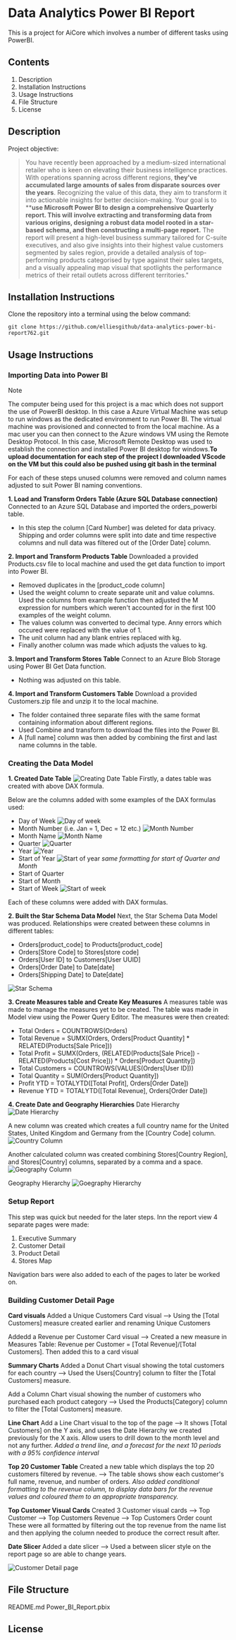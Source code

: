 # Data Analytics Power BI Report

This is a project for AiCore which involves a number of different tasks using PowerBI.

## Contents 
1. Description
2. Installation Instructions
3. Usage Instructions
4. File Structure 
5. License


## Description
Project objective: 
> You have recently been approached by a medium-sized international retailer who is keen on elevating their business intelligence practices. With operations spanning across different regions, **they've accumulated large amounts of sales from disparate sources over the years**.
Recognizing the value of this data, they aim to transform it into actionable insights for better decision-making. Your goal is to ****use Microsoft Power BI to design a comprehensive Quarterly report. This will involve extracting and transforming data from various origins, designing a robust data model rooted in a star-based schema, and then constructing a multi-page report.**
The report will present a high-level business summary tailored for C-suite executives, and also give insights into their highest value customers segmented by sales region, provide a detailed analysis of top-performing products categorised by type against their sales targets, and a visually appealing map visual that spotlights the performance metrics of their retail outlets across different territories."



## Installation Instructions 
Clone the repository into a terminal using the below command:
```
git clone https://github.com/elliesgithub/data-analytics-power-bi-report762.git
```


## Usage Instructions


### Importing Data into Power BI 

> [!NOTE]
> The computer being used for this project is a mac which does not support the use of PowerBI desktop. In this case a Azure Virtual Machine was setup to run windows as the dedicated environment to run Power BI. The virtual machine was provisioned and connected to from the local machine. As a mac user you can then connect to the Azure windows VM using the Remote Desktop Protocol. In this case, Microsoft Remote Desktop was used to establish the connection and installed Power BI desktop for windows.**To upload documentation for each step of the project I downloaded VScode on the VM but this could also be pushed using git bash in the terminal**

For each of these steps unused columns were removed and column names adjusted to suit Power BI naming conventions.


**1. Load and Transform Orders Table (Azure SQL Database connection)**
Connected to an Azure SQL Database and imported the orders_powerbi table.
- In this step the column [Card Number] was deleted for data privacy. Shipping and order columns were split into date and time respective columns and null data was filtered out of the [Order Date] column.

**2. Import and Transform Products Table** 
Downloaded a provided Products.csv file to local machine and used the get data function to import into Power BI.
- Removed duplicates in the [product_code column]
- Used the weight column to create separate unit and value columns. Used the columns from example function then adjusted the M expression for numbers which weren't accounted for in the first 100 examples of the weight column. 
- The values column was converted to decimal type. Anny errors which occured were replaced with the value of 1.
- The unit column had any blank entries replaced with kg.
- Finally another column was made which adjusts the values to kg.


**3. Import and Transform Stores Table**
Connect to an Azure Blob Storage using Power BI Get Data function.
- Nothing was adjusted on this table.

**4. Import and Transform Customers Table**
Download a provided Customers.zip file and unzip it to the local machine.
- The folder contained three separate files with the same format containing information about different regions.
- Used Combine and transform to download the files into the Power BI.
- A [full name] column was then added by combining the first and last  name columns in the table.


### Creating the Data Model
**1. Created Date Table**
![Creating Date Table]("C:\Users\Ellie\Pictures\Screenshots\Screenshot%202024-01-11%20163602.png")
Firstly, a dates table was created with above DAX formula.

Below are the columns added with some examples of the DAX formulas used:
- Day of Week
![Day of week]("C:\Users\Ellie\Pictures\Screenshots\Screenshot%202024-01-11%20165038.png")
- Month Number (i.e. Jan = 1, Dec = 12 etc.)
![Month Number]("C:\Users\Ellie\Pictures\Screenshots\Screenshot%202024-01-11%20165155.png")
- Month Name
![Month Name]("C:\Users\Ellie\Pictures\Screenshots\Screenshot%202024-01-11%20165242.png")
- Quarter
![Quarter]("C:\Users\Ellie\Pictures\Screenshots\Screenshot%202024-01-11%20165311.png")
- Year
![Year]("C:\Users\Ellie\Pictures\Screenshots\Screenshot%202024-01-11%20165331.png")
- Start of Year
![Start of year]("C:\Users\Ellie\Pictures\Screenshots\Screenshot%202024-01-11%20164754.png")
*same formatting for start of Quarter and Month*
- Start of Quarter
- Start of Month
- Start of Week
![Start of week]("C:\Users\Ellie\Pictures\Screenshots\Screenshot%202024-01-11%20164839.png")

Each of these columns were added with DAX formulas.

**2. Built the Star Schema Data Model**
Next, the Star Schema Data Model was produced. Relationships were created between these columns in different tables:
- Orders[product_code] to Products[product_code]
- Orders[Store Code] to Stores[store code]
- Orders[User ID] to Customers[User UUID]
- Orders[Order Date] to Date[date]
- Orders[Shipping Date] to Date[date]

![Star Schema]("C:\Users\Ellie\Pictures\Screenshots\Screenshot%202024-01-11%20165547.png")

**3. Create Measures table and Create Key Measures**
A measures table was made to manage the measures yet to be created. The table was made in Model view using the Power Query Editor. The measures were then created:
- Total Orders = COUNTROWS(Orders) 
- Total Revenue = SUMX(Orders, Orders[Product Quantity] * RELATED(Products[Sale Price]))
- Total Profit = SUMX(Orders, (RELATED(Products[Sale Price]) - RELATED(Products[Cost Price])) * Orders[Product Quantity])
- Total Customers = COUNTROWS(VALUES(Orders[User ID]))
- Total Quantity = SUM(Orders[Product Quantity])
- Profit YTD = TOTALYTD([Total Profit], Orders[Order Date])
- Revenue YTD = TOTALYTD([Total Revenue], Orders[Order Date]) 

**4. Create Date and Geography Hierarchies**
Date Hierarchy
![Date Hierarchy]("C:\Users\Ellie\Pictures\Screenshots\Screenshot%202024-01-11%20171228.png")

A new column was created which creates a full country name for the United States, United Kingdom and Germany from the [Country Code] column.
![Country Column]("C:\Users\Ellie\Pictures\Screenshots\Screenshot%202024-01-11%20171331.png")

Another calculated column was created combining Stores[Country Region], and Stores[Country] columns, separated by a comma and a space.
![Geography Column]("C:\Users\Ellie\Pictures\Screenshots\Screenshot%202024-01-11%20171824.png")

Geography Hierarchy 
![Goegraphy Hierarchy]("C:\Users\Ellie\Pictures\Screenshots\Screenshot%202024-01-11%20172047.png")

### Setup Report
This step was quick but needed for the later steps. Inn the report view 4 separate pages were made:
1. Executive Summary
2. Customer Detail
3. Product Detail
4. Stores Map

Navigation bars were also added to each of the pages to later be worked on.

### Building Customer Detail Page 
**Card visuals**
Added a Unique Customers Card visual
--> Using the [Total Customers] measure created earlier and renaming Unique Customers

Addedd a Revenue per Customer Card visual
--> Created a new measure in Measures Table: Revenue per Customer = [Total Revenue]/[Total Customers]. Then added this to a card visual

**Summary Charts**
Added a Donut Chart visual showing the total customers for each country
--> Used the Users[Country] column to filter the [Total Customers] measure.

Add a Column Chart visual showing the number of customers who purchased each product category
--> Used the Products[Category] column to filter the [Total Customers] measure.

**Line Chart**
Add a Line Chart visual to the top of the page
--> It shows [Total Customers] on the Y axis, and uses the Date Hierarchy we created previously for the X axis. Allow users to drill down to the month level and not any further.
*Added a trend line, and a forecast for the next 10 periods with a 95% confidence interval*

**Top 20 Customer Table**
Created a new table which displays the top 20 customers filtered by revenue. 
--> The table shows show each customer's full name, revenue, and number of orders.
*Also added conditional formatting to the revenue column, to display data bars for the revenue values and coloured them to an appropriate transparency.*

**Top Customer Visual Cards**
Created 3 Customer visual cards 
--> Top Customer
--> Top Customers Revenue
--> Top Customers Order count 
These were all formatted by filtering out the top revenue from the name list and then applying the column needed to produce the correct result after.

**Date Slicer**
Added a date slicer
--> Used a between slicer style on the report page so are able to change years.

![Customer Detail page]("C:\Users\Ellie\Pictures\Screenshots\Screenshot20%2024-01-1120%231608.png")



## File Structure 
README.md 
Power_BI_Report.pbix

## License